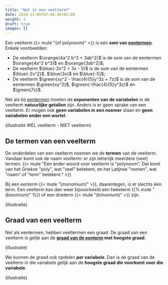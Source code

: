```yaml
---
title: "Wat is een veelterm?"
date: 2019-11-05T07:44:36+02:00
weight: 1
draft: true
images: []
---
```

Een veelterm {{< mute "(of polynoom)" >}} is een **som van
[eentermen](../eenterm)**. Enkele voorbeelden:

* De veelterm $\orange{4a^2 b^3 + 3ab^2}$ is de som van de eentermen
  $\orange{4a^2 b^3}$ en $\orange{3ab^2}$;
* De veelterm $\blue{-2x^2 + 3x - 5}$ is de som van de eentermen $\blue{-2x^2}$, $\blue{3x}$ en $\blue{-5}$;
* De veelterm $\green{xy^2 - \frac{4}{5}y^3z + 7z}$ is de som van de eentermen $\green{xy^2}$, $\green{-\frac{4}{5}y^3z}$ en $\green{7z}$.

Net als bij [eentermen](../eenterm) moeten de **exponenten van de variabelen** in de veelterm
**natuurlijke getallen** zijn. Anders is er geen sprake van een veelterm. Er mogen ook **geen variabelen in een
noemer** staan en **geen variabelen onder een wortel**.

(illustratie WEL veelterm - NIET veelterm)

## De termen van een veelterm

De onderdelen van een veelterm noemen we de **termen** van de veelterm. Vandaar
komt ook de naam *veelterm*: er zijn letterlijk meerdere (veel) termen.
{{< mute "Een ander woord voor veelterm is \"polynoom\". Dat komt van het Griekse \"poly\", wat \"veel\" betekent, en het Latijnse \"nomen\", wat \"naam\" of \"term\" betekent." >}}

Bij een *eenterm* {{< mute "(monomium)" >}}, daarentegen, is er slechts één
term. Een veelterm kan dan weer bijvoorbeeld een tweeterm {{% mute "(binomium)"
%}} of een drieterm {{< mute "(trinomium)" >}} zijn.

(illustratie)

## Graad van een veelterm

Net als eentermen, hebben veeltermen een
graad. De graad van een veelterm is gelijk aan de **[graad van de
eenterm](../eenterm/#graad-van-een-eenterm) met hoogste graad**.

(illustratie)

We kunnen de graad ook opdelen **per variabele**. Dan is de graad van de
veelterm in die variabele gelijk aan de **hoogste graad die voorkomt voor die
variabele**.

(illustratie)

